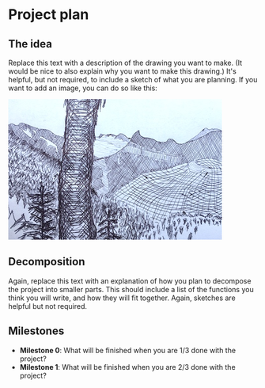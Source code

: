 # Project plan

## The idea 

Replace this text with a description of the drawing you want to make. (It would be nice to also explain why you want to make this drawing.) It's helpful, but not required, to include a sketch of what you are planning. If you want to add an image, you can do so like this: 

![A description of the image, in case the person reading is blind](images/sample.jpg)


## Decomposition

Again, replace this text with an explanation of how you plan to decompose the project into smaller parts. This should include a list of the functions you think you will write, and how they will fit together. Again, sketches are helpful but not required.

## Milestones

- **Milestone 0**: What will be finished when you are 1/3 done with the project?
- **Milestone 1**: What will be finished when you are 2/3 done with the project?

